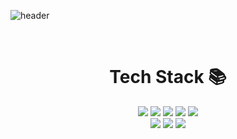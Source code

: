 ![header](https://github.com/kynhun20/kynhun20/blob/main/itsme.png?raw=true)

<div align="center">
 <br>
 <h1>Tech Stack 📚</h1>
 <img src="https://img.shields.io/badge/Python-3766AB?style=flat-square&logo=Python&logoColor=white"/>
 <img src="https://img.shields.io/badge/C-A8B9CC?style=flat-square&logo=C&logoColor=white"/>
 <img src="https://img.shields.io/badge/Java-007396?style=flat-square&logo=Java&logoColor=white"/>
 <img src="https://img.shields.io/badge/Mysql-E6B91E?style=flat-square&logo=MySql&logoColor=white"/>
 <img src="https://img.shields.io/badge/Arduino-00979D?style=flat-square&logo=Arduino&logoColor=white"/><br>
 <img src="https://img.shields.io/badge/CSS3-1572B6?style=flat-square&logo=css3&logoColor=white"/>
 <img src="https://img.shields.io/badge/JavaScript-ffb13b?style=flat-square&logo=javascript&logoColor=white"/>
 <img src="https://img.shields.io/badge/HTML5-E34F26?style=flat-square&logo=HTML5&logoColor=white"/></a>
</div>
